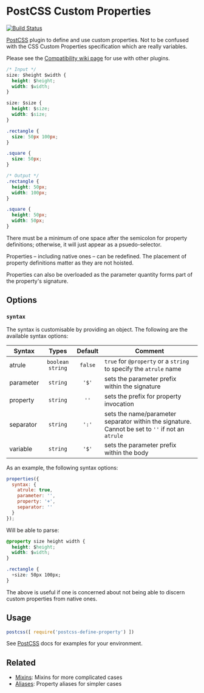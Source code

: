 # PostCSS Custom Properties
[![Build Status][ci-img]][ci]

[PostCSS] plugin to define and use custom properties. Not to be confused with the CSS Custom Properties specification which are really variables.

Please see the [Compatibility wiki page][wiki-compatibility] for use with other plugins.

```css
/* Input */
size: $height $width {
  height: $height;
  width: $width;
}

size: $size {
  height: $size;
  width: $size;
}

.rectangle {
  size: 50px 100px;
}

.square {
  size: 50px;
}
```

```css
/* Output */
.rectangle {
  height: 50px;
  width: 100px;
}

.square {
  height: 50px;
  width: 50px;
}
```

There must be a minimum of one space after the semicolon for property definitions; otherwise, it will just appear as a
psuedo-selector.

Properties – including native ones – can be redefined. The placement of property definitions matter as they are not hoisted.

Properties can also be overloaded as the parameter quantity forms part of the property's signature.

## Options

### `syntax`

The syntax is customisable by providing an object. The following are the available syntax options:

| Syntax | Types | Default | Comment |
| ------ |:-----:|:-------:| ------- |
| atrule | `boolean` `string` | `false` | `true` for `@property` or a `string` to specify the `atrule` name |
| parameter | `string` | `'$'` | sets the parameter prefix within the signature |
| property | `string` | `''` | sets the prefix for property invocation |
| separator | `string` | `':'` | sets the name/parameter separator within the signature. Cannot be set to `''` if not an `atrule` |
| variable | `string` | `'$'` | sets the parameter prefix within the body |

As an example, the following syntax options:

```js
properties({
  syntax: {
    atrule: true,
    parameter: '',
    property: '+',
    separator: ''
  }
});
```

Will be able to parse:

```css
@property size height width {
  height: $height;
  width: $width;
}

.rectangle {
  +size: 50px 100px;
}
```

The above is useful if one is concerned about not being able to discern custom properties from native ones.

## Usage

```js
postcss([ require('postcss-define-property') ])
```

See [PostCSS] docs for examples for your environment.

## Related

- [Mixins][postcss-mixins]: Mixins for more complicated cases
- [Aliases][postcss-alias]: Property aliases for simpler cases

[wiki-compatibility]: https://github.com/daleeidd/postcss-define-property/wiki/Compatibility
[postcss-mixins]:     https://github.com/postcss/postcss-mixins
[postcss-alias]:      https://github.com/seaneking/postcss-alias
[PostCSS]:            https://github.com/postcss/postcss
[ci-img]:             https://travis-ci.org/daleeidd/postcss-define-property.svg
[ci]:                 https://travis-ci.org/daleeidd/postcss-define-property
